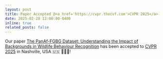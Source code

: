 ```yaml
---
layout: post
title: Paper Accepted @<a href='https://cvpr.thecvf.com'>CVPR 2025</a>
date: 2025-02-28 12:00:00-0400
inline: true
related_posts: false
---
```


Our paper <a href='https://arxiv.org/abs/2502.21201'>The PanAf-FGBG Dataset: Understanding the Impact of Backgrounds in Wildlife Behaviour Recognition</a> has been accepted to <a href='https://cvpr.thecvf.com'>CVPR 2025</a> in Nashville, USA 🇺🇸 🎉🎉🎉!